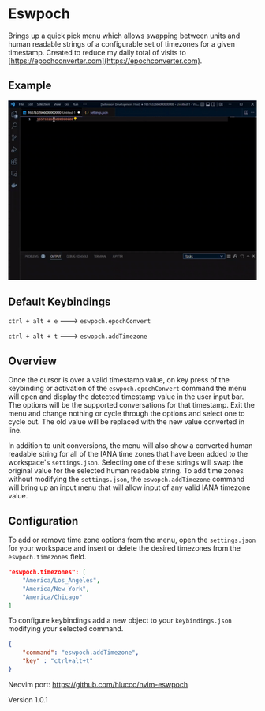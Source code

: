 # Eswpoch

Brings up a quick pick menu which allows swapping between units and human readable strings of a configurable set of timezones for a given timestamp. Created to reduce my daily total of visits to [https://epochconverter.com](https://epochconverter.com).

## Example

![example gif](https://raw.githubusercontent.com/hlucco/eswpoch/master/example.gif)

## Default Keybindings

`ctrl + alt + e` ---> `eswpoch.epochConvert`

`ctrl + alt + t` ---> `eswopch.addTimezone`

## Overview

Once the cursor is over a valid timestamp value, on key press of the keybinding or activation of the `eswpoch.epochConvert` command the menu will open and display the detected timestamp value in the user input bar. The options will be the supported conversations for that timestamp. Exit the menu and change nothing or cycle through the options and select one to cycle out. The old value will be replaced with the new value converted in line.

In addition to unit conversions, the menu will also show a converted human readable string for all of the IANA time zones that have been added to the workspace's `settings.json`. Selecting one of these strings will swap the original value for the selected human readable string. To add time zones without modifying the `settings.json`, the `eswopch.addTimezone` command will bring up an input menu that will allow input of any valid IANA timezone value.

## Configuration

To add or remove time zone options from the menu, open the `settings.json` for your workspace and insert or delete the desired timezones from the `eswpoch.timezones` field. 

```json
"eswpoch.timezones": [
    "America/Los_Angeles",
    "America/New_York",
    "America/Chicago"
]
```

To configure keybindings add a new object to your `keybindings.json` modifying your selected command.
```json
{
    "command": "eswpoch.addTimezone",
    "key" : "ctrl+alt+t"
}
```

Neovim port: https://github.com/hlucco/nvim-eswpoch

Version 1.0.1
